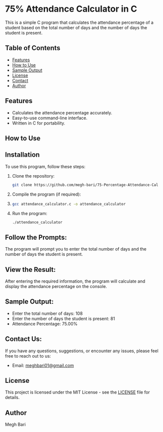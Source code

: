 # 75% Attendance Calculator in C

This is a simple C program that calculates the attendance percentage of a student based on the total number of days and the number of days the student is present.

## Table of Contents

- [Features](#features)
- [How to Use](#how-to-use)
- [Sample Output](#sample-output)
- [License](#license)
- [Contact](#contact-us)
- [Author](#author)

## Features

- Calculates the attendance percentage accurately.
- Easy-to-use command-line interface.
- Written in C for portability.

## How to Use

## Installation

To use this program, follow these steps:

1. Clone the repository:

   ```bash
   git clone https://github.com/megh-bari/75-Percentage-Attendance-Calculator.git
   ```

2. Compile the program (if required):
3. 
    ```bash
    gcc attendance_calculator.c -o attendance_calculator
   ```

4. Run the program:

   ```bash
   ./attendance_calculator
   ```
## Follow the Prompts:
The program will prompt you to enter the total number of days and the number of days the student is present.

## View the Result: 
After entering the required information, the program will calculate and display the attendance percentage on the console.

## Sample Output:

- Enter the total number of days: 108
- Enter the number of days the student is present: 81
- Attendance Percentage: 75.00%

## Contact Us:
If you have any questions, suggestions, or encounter any issues, please feel free to reach out to us:

- Email: meghbari01@gmail.com

## License

This project is licensed under the MIT License - see the [LICENSE](LICENSE) file for details.

## Author
Megh Bari
